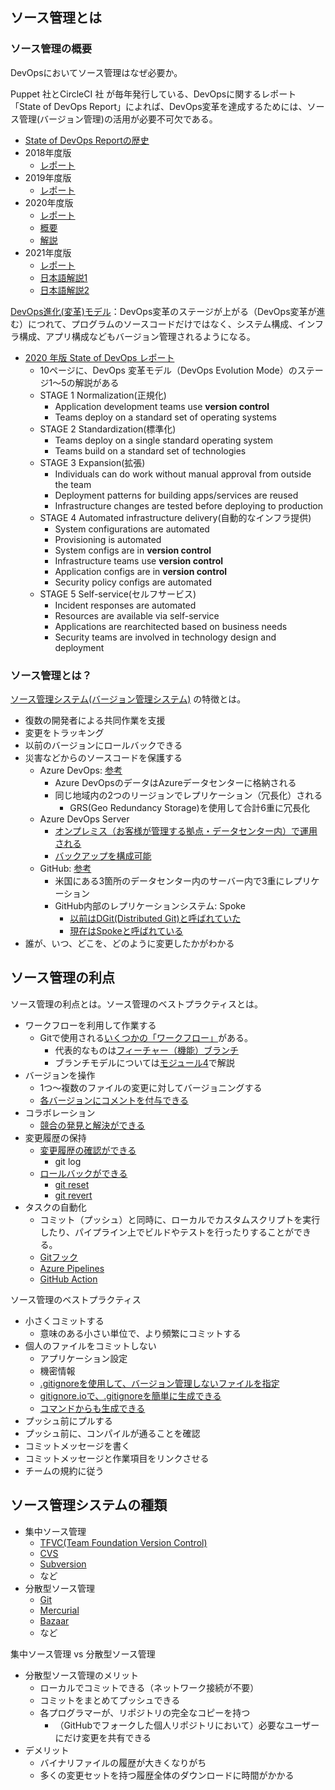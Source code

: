 
## ソース管理とは

### ソース管理の概要

DevOpsにおいてソース管理はなぜ必要か。

Puppet 社とCircleCI 社 が毎年発行している、DevOpsに関するレポート「State of DevOps Report」によれば、DevOps変革を達成するためには、ソース管理(バージョン管理)の活用が必要不可欠である。

- [State of DevOps Reportの歴史](https://gkuga.hatenablog.com/entry/2020/02/28/142316)
- 2018年度版
  - [レポート](https://puppet.com/resources/report/2018-state-devops-report)
- 2019年度版
  - [レポート](https://puppet.com/resources/report/2019-state-of-devops-report)
- 2020年度版
  - [レポート](https://puppet.com/resources/report/2020-state-of-devops-report)
  - [概要](https://www.infoq.com/jp/news/2021/01/2020-devops-report/)
  - [解説](https://www.tc3.co.jp/2020stateofdevopsreport_platformmodel/)
- 2021年度版
  - [レポート](https://puppet.com/resources/report/2021-state-of-devops-report)
  - [日本語解説1](https://www.tc3.co.jp/state-of-devops-report-2021-team-topologies/)
  - [日本語解説2](https://blog.kengo-toda.jp/entry/2021/07/26/212706)

[DevOps進化(変革)モデル](https://www.tc3.co.jp/2020stateofdevopsreport_platformmodel/#%E2%97%86_DevOps%E3%81%AE%E9%80%B2%E5%8C%96%E3%83%A2%E3%83%87%E3%83%AB)：DevOps変革のステージが上がる（DevOps変革が進む）につれて、プログラムのソースコードだけではなく、システム構成、インフラ構成、アプリ構成などもバージョン管理されるようになる。

- [2020 年版 State of DevOps レポート](https://circleci.com/ja/resources/state-of-devops-report-2020/)
  - 10ページに、DevOps 変革モデル（DevOps Evolution Mode）のステージ1～5の解説がある
  - STAGE 1 Normalization(正規化)
    - Application development teams use **version control**
    - Teams deploy on a standard set of operating systems
  - STAGE 2 Standardization(標準化)
    - Teams deploy on a single standard operating system
    - Teams build on a standard set of technologies
  - STAGE 3 Expansion(拡張)
    - Individuals can do work without manual approval from outside the team
    - Deployment patterns for building apps/services are reused
    - Infrastructure changes are tested before deploying to production
  - STAGE 4 Automated infrastructure delivery(自動的なインフラ提供)
    - System configurations are automated
    - Provisioning is automated
    - System configs are in **version control**
    - Infrastructure teams use **version control**
    - Application configs are in **version control**
    - Security policy configs are automated
  - STAGE 5 Self-service(セルフサービス)
    - Incident responses are automated
    - Resources are available via self-service 
    - Applications are rearchitected based on business needs
    - Security teams are involved in technology design and deployment


### ソース管理とは？

[ソース管理システム(バージョン管理システム)](https://ja.wikipedia.org/wiki/%E3%83%90%E3%83%BC%E3%82%B8%E3%83%A7%E3%83%B3%E7%AE%A1%E7%90%86%E3%82%B7%E3%82%B9%E3%83%86%E3%83%A0) の特徴とは。

- 復数の開発者による共同作業を支援
- 変更をトラッキング
- 以前のバージョンにロールバックできる
- 災害などからのソースコードを保護する
  - Azure DevOps: [参考](https://docs.microsoft.com/ja-jp/azure/devops/organizations/security/data-protection?view=azure-devops)
    - Azure DevOpsのデータはAzureデータセンターに格納される
    - 同じ地域内の2つのリージョンでレプリケーション（冗長化）される
      - GRS(Geo Redundancy Storage)を使用して合計6重に冗長化
  - Azure DevOps Server
    - [オンプレミス（お客様が管理する拠点・データセンター内）で運用される](https://docs.microsoft.com/ja-jp/azure/devops/user-guide/about-azure-devops-services-tfs?view=azure-devops-2020)
    - [バックアップを構成可能](https://docs.microsoft.com/ja-jp/azure/devops/server/admin/backup/back-up-restore?view=azure-devops-2020)
  - GitHub: [参考](https://news.mynavi.jp/article/20160923-githubuniverse5/)
    - 米国にある3箇所のデータセンター内のサーバー内で3重にレプリケーション
    - GitHub内部のレプリケーションシステム: Spoke
      - [以前はDGit(Distributed Git)と呼ばれていた](https://github.blog/2016-04-05-introducing-dgit/)
      - [現在はSpokeと呼ばれている](https://github.blog/2016-09-07-building-resilience-in-spokes/)
- 誰が、いつ、どこを、どのように変更したかがわかる

## ソース管理の利点

ソース管理の利点とは。ソース管理のベストプラクティスとは。

- ワークフローを利用して作業する
  - Gitで使用される[いくつかの「ワークフロー」](https://www.atlassian.com/ja/git/tutorials/comparing-workflows)がある。
    - 代表的なものは[フィーチャー（機能）ブランチ](https://www.google.com/search?q=%E3%83%95%E3%82%A3%E3%83%BC%E3%83%81%E3%83%A3%E3%83%BC%E3%83%96%E3%83%A9%E3%83%B3%E3%83%81)
    - ブランチモデルについては[モジュール4](mod04.md)で解説
- バージョンを操作
  - 1つ～複数のファイルの変更に対してバージョニングする
  - [各バージョンにコメントを付与できる](https://www.google.com/search?q=git+%E3%82%B3%E3%83%9F%E3%83%83%E3%83%88%E3%83%A1%E3%83%83%E3%82%BB%E3%83%BC%E3%82%B8)
- コラボレーション
  - [競合の発見と解決ができる](https://www.google.com/search?q=git+%E3%82%B3%E3%83%B3%E3%83%95%E3%83%AA%E3%82%AF%E3%83%88)
- 変更履歴の保持
  - [変更履歴の確認ができる](https://www.google.com/search?q=git+%E5%B1%A5%E6%AD%B4)
    - git log
  - [ロールバックができる](https://www.google.com/search?q=git+%E3%83%AD%E3%83%BC%E3%83%AB%E3%83%90%E3%83%83%E3%82%AF)
    - [git reset](https://www.atlassian.com/ja/git/tutorials/undoing-changes/git-reset)
    - [git revert](https://www.atlassian.com/ja/git/tutorials/undoing-changes/git-revert)
- タスクの自動化
  - コミット（プッシュ）と同時に、ローカルでカスタムスクリプトを実行したり、パイプライン上でビルドやテストを行ったりすることができる。
  - [Gitフック](https://git-scm.com/book/ja/v2/Git-%E3%81%AE%E3%82%AB%E3%82%B9%E3%82%BF%E3%83%9E%E3%82%A4%E3%82%BA-Git-%E3%83%95%E3%83%83%E3%82%AF)
  - [Azure Pipelines](https://azure.microsoft.com/ja-jp/services/devops/pipelines/)
  - [GitHub Action](https://github.co.jp/features/actions)

ソース管理のベストプラクティス

- 小さくコミットする
  - 意味のある小さい単位で、より頻繁にコミットする
- 個人のファイルをコミットしない
  - アプリケーション設定
  - 機密情報
  - [.gitignoreを使用して、バージョン管理しないファイルを指定](https://www.atlassian.com/ja/git/tutorials/saving-changes/gitignore)
  - [gitignore.ioで、.gitignoreを簡単に生成できる](https://www.toptal.com/developers/gitignore)
  - [コマンドからも生成できる](https://qiita.com/dhun/items/adcae139b5ba1da56c81)
- プッシュ前にプルする
- プッシュ前に、コンパイルが通ることを確認
- コミットメッセージを書く
- コミットメッセージと作業項目をリンクさせる
- チームの規約に従う

## ソース管理システムの種類

- 集中ソース管理
  - [TFVC(Team Foundation Version Control)](https://docs.microsoft.com/ja-jp/azure/devops/repos/tfvc/?view=azure-devops)
  - [CVS](https://ja.wikipedia.org/wiki/Concurrent_Versions_System)
  - [Subversion](https://ja.wikipedia.org/wiki/Apache_Subversion)
  - など
- 分散型ソース管理
  - [Git](https://ja.wikipedia.org/wiki/Git)
  - [Mercurial](https://ja.wikipedia.org/wiki/Mercurial)
  - [Bazaar](https://ja.wikipedia.org/wiki/Bazaar)
  - など

集中ソース管理 vs 分散型ソース管理

- 分散型ソース管理のメリット
  - ローカルでコミットできる（ネットワーク接続が不要）
  - コミットをまとめてプッシュできる
  - 各プログラマーが、リポジトリの完全なコピーを持つ
    - （GitHubでフォークした個人リポジトリにおいて）必要なユーザーにだけ変更を共有できる
- デメリット
  - バイナリファイルの履歴が大きくなりがち
  - 多くの変更セットを持つ履歴全体のダウンロードに時間がかかる
